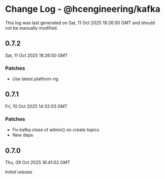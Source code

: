 # Change Log - @hcengineering/kafka

This log was last generated on Sat, 11 Oct 2025 18:26:50 GMT and should not be manually modified.

## 0.7.2
Sat, 11 Oct 2025 18:26:50 GMT

### Patches

- Use latest platform-rig

## 0.7.1
Fri, 10 Oct 2025 14:32:03 GMT

### Patches

- Fix kafka close of admin() on create topics
- New deps

## 0.7.0
Thu, 09 Oct 2025 16:41:02 GMT

_Initial release_

